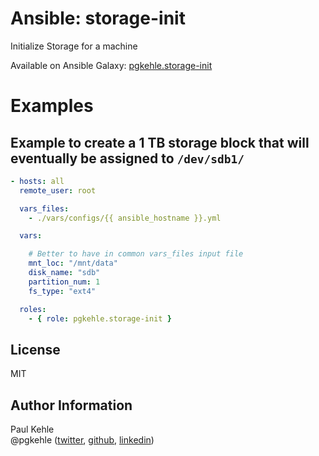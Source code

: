 # Ansible: storage-init

Initialize Storage for a machine

Available on Ansible Galaxy: [pgkehle.storage-init](https://galaxy.ansible.com/pgkehle/storage-init)

# Examples

## Example to create a 1 TB storage block that will eventually be assigned to `/dev/sdb1/`   

```YAML
- hosts: all
  remote_user: root

  vars_files:
    - ./vars/configs/{{ ansible_hostname }}.yml

  vars:

    # Better to have in common vars_files input file  
    mnt_loc: "/mnt/data"                                   
    disk_name: "sdb"
    partition_num: 1
    fs_type: "ext4"

  roles:
    - { role: pgkehle.storage-init }
```

## License

MIT

## Author Information

Paul Kehle  
@pgkehle ([twitter](https://twitter.com/pgkehle), [github](https://github.com/pgkehle), [linkedin](https://www.linkedin.com/in/pgkehle))
